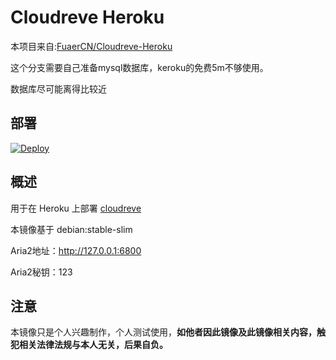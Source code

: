 # Cloudreve Heroku
本项目来自:[FuaerCN/Cloudreve-Heroku](https://github.com/FuaerCN/cloudreve-heroku)

这个分支需要自己准备mysql数据库，keroku的免费5m不够使用。

数据库尽可能离得比较近


## 部署

[![Deploy](https://www.herokucdn.com/deploy/button.svg)](https://dashboard.heroku.com/new?template=https://github.com/AishaFisher/cloudreve-heroku/tree/mysql-aria2)

## 概述

用于在 Heroku 上部署 [cloudreve](https://cloudreve.org/)

本镜像基于 debian:stable-slim

Aria2地址：http://127.0.0.1:6800

Aria2秘钥：123

## 注意

本镜像只是个人兴趣制作，个人测试使用，**如他者因此镜像及此镜像相关内容，触犯相关法律法规与本人无关，后果自负。**


